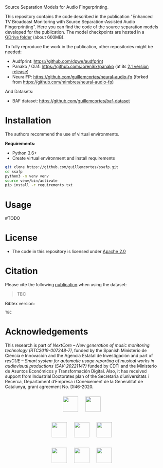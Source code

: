 Source Separation Models for Audio Fingerprinting.

This repository contains the code described in the publication "Enhanced TV Broadcast Monitoring with Source Separation-Assisted Audio Fingerprinting". Here you can find the code of the source separation models developed for the publication. The model checkpoints are hosted in a [GDrive folder](https://drive.google.com/drive/folders/1RFwT0moQcMSMxvI9bz6hR9tj6Gr6UTBL?usp=sharing) (about 600MB).

To fully reproduce the work in the publication, other repositories might be needed:
* Audfprint: https://github.com/dpwe/audfprint
* Panako / Olaf: https://github.com/JorenSix/panako (at its [2.1 version release](https://github.com/JorenSix/Panako/commit/20d94a2444677c9e4917dbb1a881a2599b657ba0))
* NeuralFP: https://github.com/guillemcortes/neural-audio-fp (forked from https://github.com/mimbres/neural-audio-fp)

And Datasets:
* BAF dataset: https://github.com/guillemcortes/baf-dataset


# Installation
The authors recommend the use of virtual environments.

**Requirements:**
* Python 3.6+
* Create virtual environment and install requirements
```bash
git clone https://github.com/guillemcortes/ssafp.git
cd ssafp
python3 -m venv venv
source venv/bin/activate
pip install -r requirements.txt
```

# Usage
#TODO

# License
* The code in this repository is licensed under [Apache 2.0](https://www.apache.org/licenses/LICENSE-2.0)

# Citation
Please cite the following [publication](https://doi.org/10.5281/zenodo.7372162) when using the dataset:

> TBC

Bibtex version:

```
TBC
```

# Acknowledgements

This research is part of *NextCore – New generation of music monitoring technology (RTC2019-007248-7)*, funded by the Spanish Ministerio de Ciencia e Innovación and the Agencia Estatal de Investigación and part of *resCUE – Smart system for automatic usage reporting of musical works in audiovisual productions (SAV-20221147)* funded by CDTI and the Ministerio de Asuntos Económicos y Transformación Digital. Also, it has received support from Industrial Doctorates plan of the Secretaria d’universitats i Recerca, Departament d’Empresa i Coneixement de la Generalitat de Catalunya, grant agreement No. DI46-2020.

<p align="center">
  <img src="https://user-images.githubusercontent.com/25322884/186637988-7bb1f775-2eac-4110-9961-ad7bbf8cb520.png" height="50" hspace="10" vspace="10" />
  <img src="https://user-images.githubusercontent.com/25322884/186637802-f9c8bbb9-bcf2-4b5e-9407-1fdd49c9aa9b.jpg" height="50" hspace="10" vspace="10"/>
</p>
<p align="center">
  <img src="https://github.com/guillemcortes/ssafp/assets/25322884/8970673f-4501-4cc9-9fef-d6ccd147d56a" height="50" hspace="10" vspace="10" />
  <img src="https://github.com/guillemcortes/ssafp/assets/25322884/7794037b-3bb4-4679-926c-b3a45250af60" height="50" hspace="10" vspace="10"/>
  <img src="https://github.com/guillemcortes/ssafp/assets/25322884/4463ef7a-320c-4cfd-b334-9cd140a0ba04" height="50" hspace="10" vspace="10"/>
</p>
<p align="center">
  <img src="https://user-images.githubusercontent.com/25322884/186637854-50e06004-9dc6-40ee-8ec9-701899136a6e.png" height="50" hspace="10" vspace="10"/>
  <img src="https://user-images.githubusercontent.com/25322884/186637746-e18c4517-250c-4474-b11e-58df1e1f0787.jpeg" height="50" hspace="10" vspace="10"/>
  <img src="https://user-images.githubusercontent.com/25322884/186637861-24a64957-f82b-4faa-be34-5b1221bbd05c.png" height="50" hspace="10" vspace="10"/>
</p>
